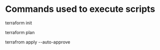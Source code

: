 # Commands used to execute scripts

terraform init

terraform plan

terrafrom apply --auto-approve
 

